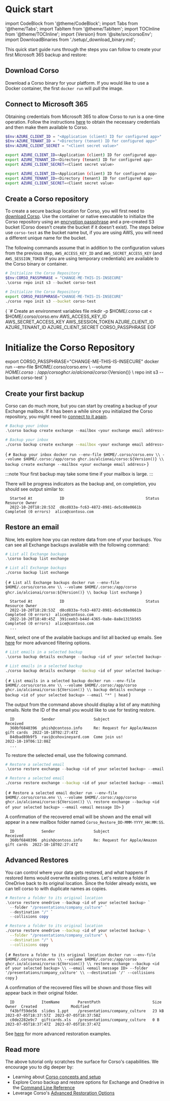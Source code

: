 # Quick start

import CodeBlock from '@theme/CodeBlock';
import Tabs from '@theme/Tabs';
import TabItem from '@theme/TabItem';
import TOCInline from '@theme/TOCInline';
import {Version} from '@site/src/corsoEnv';
import DownloadBinaries from './setup/_download_binary.md';

This quick start guide runs through the steps you can follow to create your first Microsoft 365 backup and restore:

<TOCInline toc={toc} maxHeadingLevel={2}/>

## Download Corso

Download a Corso binary for your platform. If you would like to use a Docker container, the first `docker run` will
pull the image.

<DownloadBinaries />

## Connect to Microsoft 365

Obtaining credentials from Microsoft 365 to allow Corso to run is a one-time operation. Follow the instructions
[here](../setup/m365-access) to obtain the necessary credentials and then make them available to Corso.

<Tabs groupId="os">
<TabItem value="win" label="Powershell">

  ```powershell
  $Env:AZURE_CLIENT_ID = "<Application (client) ID for configured app>"
  $Env:AZURE_TENANT_ID = "<Directory (tenant) ID for configured app>"
  $Env:AZURE_CLIENT_SECRET = "<Client secret value>"
  ```

</TabItem>
<TabItem value="unix" label="Linux/macOS">

   ```bash
   export AZURE_CLIENT_ID=<Application (client) ID for configured app>
   export AZURE_TENANT_ID=<Directory (tenant) ID for configured app>
   export AZURE_CLIENT_SECRET=<Client secret value>
   ```

</TabItem>
<TabItem value="docker" label="Docker">

   ```bash
   export AZURE_CLIENT_ID=<Application (client) ID for configured app>
   export AZURE_TENANT_ID=<Directory (tenant) ID for configured app>
   export AZURE_CLIENT_SECRET=<Client secret value>
   ```

</TabItem>
</Tabs>

## Create a Corso repository

To create a secure backup location for Corso, you will first need to [download Corso](../setup/download).
Use the container or native executable to initialize the Corso repository using an
[encryption passphrase](../setup/configuration#environment-variables) and a pre-created S3 bucket (Corso doesn't create
the bucket if it doesn't exist). The steps below use `corso-test` as the bucket name but, if you are using AWS, you
will need a different unique name for the bucket.

The following commands assume that in addition to the configuration values from the previous step, `AWS_ACCESS_KEY_ID`
and `AWS_SECRET_ACCESS_KEY` (and `AWS_SESSION_TOKEN` if you are using temporary credentials) are available to the
Corso binary or container.

<Tabs groupId="os">
<TabItem value="win" label="Powershell">

  ```powershell
  # Initialize the Corso Repository
  $Env:CORSO_PASSPHRASE = "CHANGE-ME-THIS-IS-INSECURE"
  .\corso repo init s3 --bucket corso-test
  ```

</TabItem>
<TabItem value="unix" label="Linux/macOS">

  ```bash
  # Initialize the Corso Repository
  export CORSO_PASSPHRASE="CHANGE-ME-THIS-IS-INSECURE"
  ./corso repo init s3 --bucket corso-test
  ```

</TabItem>
<TabItem value="docker" label="Docker">

<!-- vale Vale.Spelling = NO -->
<!-- markdownlint-disable MD022 MD025 MD033 -->

<CodeBlock language="bash">{
`# Create an environment variables file
mkdir -p $HOME/.corso
cat <<EOF > $HOME/.corso/corso.env
AWS_ACCESS_KEY_ID
AWS_SECRET_ACCESS_KEY
AWS_SESSION_TOKEN
AZURE_CLIENT_ID
AZURE_TENANT_ID
AZURE_CLIENT_SECRET
CORSO_PASSPHRASE
EOF
  
# Initialize the Corso Repository
export CORSO_PASSPHRASE="CHANGE-ME-THIS-IS-INSECURE"
docker run --env-file $HOME/.corso/corso.env \\
  --volume $HOME/.corso:/app/corso ghcr.io/alcionai/corso:${Version()} \\
  repo init s3 --bucket corso-test`
}</CodeBlock>

<!-- markdownlint-enable MD022 MD025 MD033 -->
<!-- vale Vale.Spelling = YES -->

</TabItem>
</Tabs>

## Create your first backup

Corso can do much more, but you can start by creating a backup of your Exchange mailbox. If it has been a while since
you initialized the Corso repository, you might need to [connect to it again](../setup/repos#connect-to-a-repository).

<Tabs groupId="os">
<TabItem value="win" label="Powershell">

  ```powershell
  # Backup your inbox
  .\corso backup create exchange --mailbox <your exchange email address>
  ```

</TabItem>
<TabItem value="unix" label="Linux/macOS">

  ```bash
  # Backup your inbox
  ./corso backup create exchange --mailbox <your exchange email address>
  ```

</TabItem>
<TabItem value="docker" label="Docker">

<CodeBlock language="bash">{
`# Backup your inbox
docker run --env-file $HOME/.corso/corso.env \\
  --volume $HOME/.corso:/app/corso ghcr.io/alcionai/corso:${Version()} \\
  backup create exchange --mailbox <your exchange email address>`
}</CodeBlock>

</TabItem>
</Tabs>

:::note
Your first backup may take some time if your mailbox is large.
:::

There will be progress indicators as the backup and, on completion, you should see output similar to:

```text
  Started At            ID                                    Status                Resource Owner
  2022-10-20T18:28:53Z  d8cd833a-fc63-4872-8981-de5c08e0661b  Completed (0 errors)  alice@contoso.com
```

## Restore an email

Now, lets explore how you can restore data from one of your backups. You can see all Exchange backups available with
the following command:

<Tabs groupId="os">
<TabItem value="win" label="Powershell">

  ```powershell
  # List all Exchange backups
  .\corso backup list exchange
  ```

</TabItem>
<TabItem value="unix" label="Linux/macOS">

  ```bash
  # List all Exchange backups
  ./corso backup list exchange
  ```

</TabItem>
<TabItem value="docker" label="Docker">

<CodeBlock language="bash">{
`# List all Exchange backups
docker run --env-file $HOME/.corso/corso.env \\
  --volume $HOME/.corso:/app/corso ghcr.io/alcionai/corso:${Version()} \\
  backup list exchange`
}</CodeBlock>

</TabItem>
</Tabs>

```text
  Started At            ID                                    Status                Resource Owner
  2022-10-20T18:28:53Z  d8cd833a-fc63-4872-8981-de5c08e0661b  Completed (0 errors)  alice@contoso.com
  2022-10-20T18:40:45Z  391ceeb3-b44d-4365-9a8e-8a8e1315b565  Completed (0 errors)  alice@contoso.com
  ...
```

Next, select one of the available backups and list all backed up emails. See
[here](../cli/corso-backup-details-exchange) for more advanced filtering options.

<Tabs groupId="os">
<TabItem value="win" label="Powershell">

  ```powershell
  # List emails in a selected backup
  .\corso backup details exchange --backup <id of your selected backup> --email "*" | Select-Object -First 5
  ```

</TabItem>
<TabItem value="unix" label="Linux/macOS">

  ```bash
  # List emails in a selected backup
  ./corso backup details exchange --backup <id of your selected backup> --email "*" | head
  ```

</TabItem>
<TabItem value="docker" label="Docker">

<CodeBlock language="bash">{
`# List emails in a selected backup
docker run --env-file $HOME/.corso/corso.env \\
  --volume $HOME/.corso:/app/corso ghcr.io/alcionai/corso:${Version()} \\
  backup details exchange --backup <id of your selected backup> --email "*" | head`
}</CodeBlock>

</TabItem>
</Tabs>

The output from the command above should display a list of any matching emails. Note the ID
of the email you would like to use for testing restore.

```text
  ID            Sender                 Subject                                  Received
  360bf6840396  phish@contoso.info     Re: Request for Apple/Amazon gift cards  2022-10-18T02:27:47Z
  84dbad89b9f5  ravi@cohovineyard.com  Come join us!                            2022-10-19T06:12:08Z
  ...
```

To restore the selected email, use the following command.

<Tabs groupId="os">
<TabItem value="win" label="Powershell">

  ```powershell
  # Restore a selected email
  .\corso restore exchange --backup <id of your selected backup> --email <email message ID>
  ```

</TabItem>
<TabItem value="unix" label="Linux/macOS">

  ```bash
  # Restore a selected email
  ./corso restore exchange --backup <id of your selected backup> --email <email message ID>
  ```

</TabItem>
<TabItem value="docker" label="Docker">

<CodeBlock language="bash">{
`# Restore a selected email
docker run --env-file $HOME/.corso/corso.env \\
  --volume $HOME/.corso:/app/corso ghcr.io/alcionai/corso:${Version()} \\
  restore exchange --backup <id of your selected backup> --email <email message ID>`
}</CodeBlock>

</TabItem>
</Tabs>

A confirmation of the recovered email will be shown and the email will appear in a new mailbox folder named `Corso_Restore_DD-MMM-YYYY_HH:MM:SS`.

```text
  ID            Sender                 Subject                                  Received
  360bf6840396  phish@contoso.info     Re: Request for Apple/Amazon gift cards  2022-10-18T02:27:47Z
```

## Advanced Restores

You can control where your data gets restored, and what happens if restored items would overwrite existing
ones. Let's restore a folder in OneDrive back to its original location. Since the folder already exists, we can
tell corso to with duplicate names as copies.

<Tabs groupId="os">
<TabItem value="win" label="Powershell">

  ```powershell
  # Restore a folder to its original location
  .\corso restore onedrive --backup <id of your selected backup> `
    --folder "/presentations/company_culture" `
    --destination "/" `
    --collisions copy
  ```

</TabItem>
<TabItem value="unix" label="Linux/macOS">

  ```bash
  # Restore a folder to its original location
  ./corso restore onedrive --backup <id of your selected backup> \
    --folder "/presentations/company_culture" \
    --destination "/" \
    --collisions copy
  ```

</TabItem>
<TabItem value="docker" label="Docker">

<CodeBlock language="bash">{
  `# Restore a folder to its original location
docker run --env-file $HOME/.corso/corso.env \\
  --volume $HOME/.corso:/app/corso ghcr.io/alcionai/corso:${Version()} \\
  restore exchange --backup <id of your selected backup> \\
  --email <email message ID> --folder '/presentations/company_culture' \\
  --destination '/' --collisions copy`
}</CodeBlock>

</TabItem>
</Tabs>

A confirmation of the recovered files will be shown and those files will appear back in their original folder.

```text
  ID            ItemName        ParentPath                       Size    Owner  Created               Modified
  f43bff59de56  slides 1.ppt    /presentations/company_culture   23 kB          2023-07-05T18:37:57Z  2023-07-05T18:37:58Z
  c0de2282e9c7  giftcards.xls   /presentations/company_culture   0 B            2023-07-05T18:37:47Z  2023-07-05T18:37:47Z
```

See [here](../cli/corso-restore) for more advanced restoration examples.

## Read more

The above tutorial only scratches the surface for Corso's capabilities. We encourage you to dig deeper by:

* Learning about [Corso concepts and setup](../setup/concepts)
* Explore Corso backup and restore options for Exchange and Onedrive in the [Command Line Reference](../cli/corso)
* Leverage Corso's [Advanced Restoration Options](../setup/advanced-restore)
